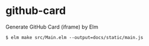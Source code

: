 # github-card

Generate GitHub Card (iframe) by Elm

```
$ elm make src/Main.elm --output=docs/static/main.js
```
